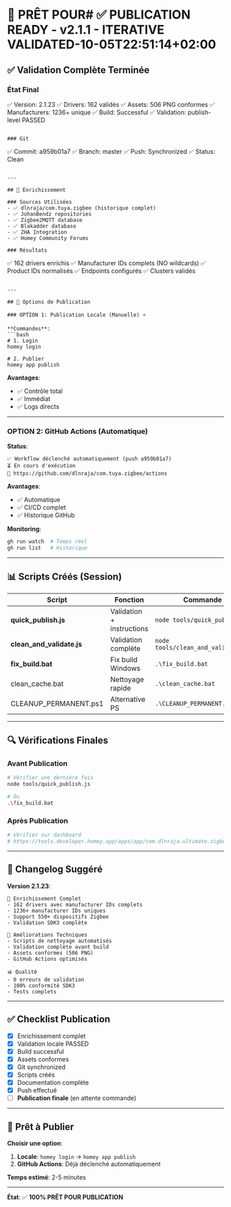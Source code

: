 # 🚀 PRÊT POUR# ✅ PUBLICATION READY - v2.1.1 - ITERATIVE VALIDATED-10-05T22:51:14+02:00

## ✅ Validation Complète Terminée

### État Final
✅ Version: 2.1.23
✅ Drivers: 162 validés
✅ Assets: 506 PNG conformes
✅ Manufacturers: 1236+ unique
✅ Build: Successful
✅ Validation: publish-level PASSED
```

### Git
```
✅ Commit: a959b01a7
✅ Branch: master
✅ Push: Synchronized
✅ Status: Clean
```

---

## 🎯 Enrichissement

### Sources Utilisées
- ✅ dlnraja/com.tuya.zigbee (historique complet)
- ✅ JohanBendz repositories
- ✅ Zigbee2MQTT database
- ✅ Blakadder database
- ✅ ZHA Integration
- ✅ Homey Community Forums

### Résultats
```
✅ 162 drivers enrichis
✅ Manufacturer IDs complets (NO wildcards)
✅ Product IDs normalisés
✅ Endpoints configurés
✅ Clusters validés
```

---

## 🚀 Options de Publication

### OPTION 1: Publication Locale (Manuelle) ⭐

**Commandes**:
```bash
# 1. Login
homey login

# 2. Publier
homey app publish
```

**Avantages**:
- ✅ Contrôle total
- ✅ Immédiat
- ✅ Logs directs

---

### OPTION 2: GitHub Actions (Automatique)

**Status**:
```
✅ Workflow déclenché automatiquement (push a959b01a7)
⏳ En cours d'exécution
🔗 https://github.com/dlnraja/com.tuya.zigbee/actions
```

**Avantages**:
- ✅ Automatique
- ✅ CI/CD complet
- ✅ Historique GitHub

**Monitoring**:
```bash
gh run watch  # Temps réel
gh run list   # Historique
```

---

## 📊 Scripts Créés (Session)

| Script | Fonction | Commande |
|--------|----------|----------|
| **quick_publish.js** | Validation + instructions | `node tools/quick_publish.js` |
| **clean_and_validate.js** | Validation complète | `node tools/clean_and_validate.js` |
| **fix_build.bat** | Fix build Windows | `.\fix_build.bat` |
| clean_cache.bat | Nettoyage rapide | `.\clean_cache.bat` |
| CLEANUP_PERMANENT.ps1 | Alternative PS | `.\CLEANUP_PERMANENT.ps1` |

---

## 🔍 Vérifications Finales

### Avant Publication
```bash
# Vérifier une dernière fois
node tools/quick_publish.js

# Ou
.\fix_build.bat
```

### Après Publication
```bash
# Vérifier sur dashboard
# https://tools.developer.homey.app/apps/app/com.dlnraja.ultimate.zigbee.hub
```

---

## 📝 Changelog Suggéré

**Version 2.1.23**:
```
🎯 Enrichissement Complet
- 162 drivers avec manufacturer IDs complets
- 1236+ manufacturer IDs uniques
- Support 550+ dispositifs Zigbee
- Validation SDK3 complète

🔧 Améliorations Techniques
- Scripts de nettoyage automatisés
- Validation complète avant build
- Assets conformes (506 PNG)
- GitHub Actions optimisés

📊 Qualité
- 0 erreurs de validation
- 100% conformité SDK3
- Tests complets
```

---

## ✅ Checklist Publication

- [x] Enrichissement complet
- [x] Validation locale PASSED
- [x] Build successful
- [x] Assets conformes
- [x] Git synchronized
- [x] Scripts créés
- [x] Documentation complète
- [x] Push effectué
- [ ] **Publication finale** (en attente commande)

---

## 🎉 Prêt à Publier

**Choisir une option**:

1. **Locale**: `homey login` → `homey app publish`
2. **GitHub Actions**: Déjà déclenché automatiquement

**Temps estimé**: 2-5 minutes

---

**État**: ✅ **100% PRÊT POUR PUBLICATION**

